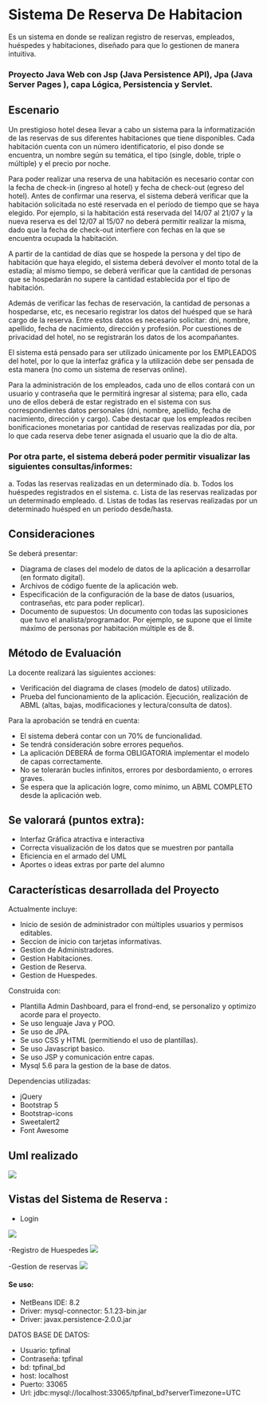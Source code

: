 # Sistema De Reserva De Habitacion
Es un sistema en donde se realizan registro de reservas, empleados, huéspedes y habitaciones, diseñado para que lo gestionen de manera intuitiva.

### Proyecto Java Web con Jsp (Java Persistence API), Jpa (Java Server Pages ), capa Lógica, Persistencia y Servlet.


## Escenario

Un prestigioso hotel desea llevar a cabo un sistema para la informatización de las reservas de sus diferentes habitaciones que tiene disponibles.
Cada habitación cuenta con un número identificatorio, el piso donde se encuentra, un nombre según su temática, el tipo (single, doble, triple o múltiple) y el precio por noche.

Para poder realizar una reserva de una habitación es necesario contar con la fecha de check-in (ingreso al hotel) y fecha de check-out (egreso del hotel). Antes de confirmar una reserva, el sistema deberá verificar que la habitación solicitada no esté reservada en el período de tiempo que se haya elegido. Por ejemplo, si la habitación está reservada del 14/07 al 21/07 y la nueva reserva es del 12/07 al 15/07 no deberá permitir realizar la misma, dado que la fecha de check-out interfiere con fechas en la que se encuentra ocupada la habitación.

A partir de la cantidad de días que se hospede la persona y del tipo de habitación que haya elegido, el sistema deberá devolver el monto total de la estadía; al mismo tiempo, se deberá verificar que la cantidad de personas que se hospedarán no supere la cantidad establecida por el tipo de habitación.

Además de verificar las fechas de reservación, la cantidad de personas a hospedarse, etc, es necesario registrar los datos del huésped que se hará cargo de la reserva. Entre estos datos es necesario solicitar: dni, nombre, apellido, fecha de nacimiento, dirección y profesión. Por cuestiones de privacidad del hotel, no se registrarán los datos de los acompañantes.

El sistema está pensado para ser utilizado únicamente por los EMPLEADOS del hotel, por lo que la interfaz gráfica y la utilización debe ser pensada de esta manera (no como un sistema de reservas online).

Para la administración de los empleados, cada uno de ellos contará con un usuario y contraseña que le permitirá ingresar al sistema; para ello, cada uno de ellos deberá de estar registrado en el sistema con sus correspondientes datos personales (dni, nombre, apellido, fecha de nacimiento, dirección y cargo). Cabe destacar que los empleados reciben bonificaciones monetarias por cantidad de reservas realizadas por día, por lo que cada reserva debe tener asignada el usuario que la dio de alta.

### Por otra parte, el sistema deberá poder permitir visualizar las siguientes consultas/informes:

  a. Todas las reservas realizadas en un determinado día.
  b. Todos los huéspedes registrados en el sistema.
  c. Lista de las reservas realizadas por un determinado empleado.
  d. Listas de todas las reservas realizadas por un determinado huésped en un período desde/hasta.

## Consideraciones

Se deberá presentar:
  - Diagrama de clases del modelo de datos de la aplicación a desarrollar (en formato digital).
  - Archivos de código fuente de la aplicación web.
  - Especificación de la configuración de la base de datos (usuarios, contraseñas, etc para poder replicar).
  - Documento de supuestos: Un documento con todas las suposiciones que tuvo el analista/programador. Por ejemplo, se supone que el límite máximo de personas por habitación múltiple es de 8.
         
## Método de Evaluación

  La docente realizará las siguientes acciones:
  - Verificación del diagrama de clases (modelo de datos) utilizado.
  - Prueba del funcionamiento de la aplicación. Ejecución, realización de ABML (altas, bajas, modificaciones y lectura/consulta de datos).

  Para la aprobación se tendrá en cuenta:
  - El sistema deberá contar con un 70% de funcionalidad.
  - Se tendrá consideración sobre errores pequeños.
  - La aplicación DEBERÁ de forma OBLIGATORIA implementar el modelo de capas correctamente.
  - No se tolerarán bucles infinitos, errores por desbordamiento, o errores graves.
  - Se espera que la aplicación logre, como mínimo, un ABML COMPLETO desde la aplicación web.

## Se valorará (puntos extra):

  - Interfaz Gráfica atractiva e interactiva
  - Correcta visualización de los datos que se muestren por pantalla
  - Eficiencia en el armado del UML
  - Aportes o ideas extras por parte del alumno

## Características desarrollada del Proyecto
Actualmente incluye:

 - Inicio de sesión de administrador con múltiples usuarios y permisos editables.
 - Seccion de inicio con tarjetas informativas.
 - Gestion de Administradores.
 - Gestion Habitaciones.
 - Gestion de Reserva.
 - Gestion de Huespedes.

 Construida con:
 - Plantilla Admin Dashboard, para el frond-end, se personalizo y optimizo acorde para el proyecto.
 - Se uso lenguaje Java y POO.
 - Se uso de JPA.
 - Se uso CSS y HTML (permitiendo el uso de plantillas).
 - Se uso Javascript basico.
 - Se uso JSP y comunicación entre capas.
 - Mysql 5.6 para la gestion de la base de datos.

 
 Dependencias utilizadas:
  - jQuery 
  - Bootstrap 5
  - Bootstrap-icons
  - Sweetalert2
  - Font Awesome

## Uml realizado 

<img src="https://github.com/IngAlarcon/SistemaDeReservaDeHabitacion/blob/main/Diagrama1.png"/>
  
## Vistas del Sistema de Reserva :

- Login 
<img src="https://github.com/IngAlarcon/SistemaDeReservaDeHabitacion/blob/main/login.png"/>

-Registro de Huespedes
<img  src="https://github.com/IngAlarcon/SistemaDeReservaDeHabitacion/blob/main/vistaTablaReserva.png"/>

-Gestion de reservas
<img src="https://github.com/IngAlarcon/SistemaDeReservaDeHabitacion/blob/main/vistaTablaReserva.png"/>

#### Se uso:

- NetBeans IDE:  8.2
- Driver: mysql-connector: 5.1.23-bin.jar
- Driver: javax.persistence-2.0.0.jar
 
DATOS BASE DE DATOS:
 - Usuario: tpfinal
 - Contraseña: tpfinal
 - bd: tpfinal_bd
 - host: localhost
 - Puerto: 33065
 - Url: jdbc:mysql://localhost:33065/tpfinal_bd?serverTimezone=UTC
  
